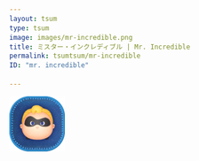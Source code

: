 ```yaml
---
layout: tsum
type: tsum
image: images/mr-incredible.png
title: ミスター・インクレディブル | Mr. Incredible
permalink: tsumtsum/mr-incredible
ID: "mr. incredible"

---
```

<img class="ui image" src="../images/mr-incredible.png">
